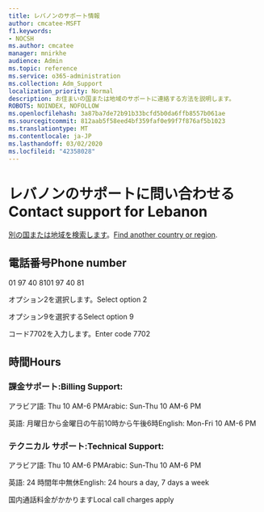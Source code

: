 ```yaml
---
title: レバノンのサポート情報
author: cmcatee-MSFT
f1.keywords:
- NOCSH
ms.author: cmcatee
manager: mnirkhe
audience: Admin
ms.topic: reference
ms.service: o365-administration
ms.collection: Adm_Support
localization_priority: Normal
description: お住まいの国または地域のサポートに連絡する方法を説明します。
ROBOTS: NOINDEX, NOFOLLOW
ms.openlocfilehash: 3a87ba7de72b91b33bcfd5b0da6ffb8557b061ae
ms.sourcegitcommit: 812aab5f58eed4bf359faf0e99f7f876af5b1023
ms.translationtype: MT
ms.contentlocale: ja-JP
ms.lasthandoff: 03/02/2020
ms.locfileid: "42358028"
---
```

# <a name="contact-support-for-lebanon"></a><span data-ttu-id="31a6a-103">レバノンのサポートに問い合わせる</span><span class="sxs-lookup"><span data-stu-id="31a6a-103">Contact support for Lebanon</span></span>

<span data-ttu-id="31a6a-104">[別の国または地域を検索します](../contact-support-for-business-products.md)。</span><span class="sxs-lookup"><span data-stu-id="31a6a-104">[Find another country or region](../contact-support-for-business-products.md).</span></span>

## <a name="phone-number"></a><span data-ttu-id="31a6a-105">電話番号</span><span class="sxs-lookup"><span data-stu-id="31a6a-105">Phone number</span></span>
<span data-ttu-id="31a6a-106">01 97 40 81</span><span class="sxs-lookup"><span data-stu-id="31a6a-106">01 97 40 81</span></span>

<span data-ttu-id="31a6a-107">オプション2を選択します。</span><span class="sxs-lookup"><span data-stu-id="31a6a-107">Select option 2</span></span>

<span data-ttu-id="31a6a-108">オプション9を選択する</span><span class="sxs-lookup"><span data-stu-id="31a6a-108">Select option 9</span></span>

<span data-ttu-id="31a6a-109">コード7702を入力します。</span><span class="sxs-lookup"><span data-stu-id="31a6a-109">Enter code 7702</span></span>

## <a name="hours"></a><span data-ttu-id="31a6a-110">時間</span><span class="sxs-lookup"><span data-stu-id="31a6a-110">Hours</span></span>
### <a name="billing-support"></a><span data-ttu-id="31a6a-111">課金サポート:</span><span class="sxs-lookup"><span data-stu-id="31a6a-111">Billing Support:</span></span>

<span data-ttu-id="31a6a-112">アラビア語: Thu 10 AM-6 PM</span><span class="sxs-lookup"><span data-stu-id="31a6a-112">Arabic: Sun-Thu 10 AM-6 PM</span></span>

<span data-ttu-id="31a6a-113">英語: 月曜日から金曜日の午前10時から午後6時</span><span class="sxs-lookup"><span data-stu-id="31a6a-113">English: Mon-Fri 10 AM-6 PM</span></span>

### <a name="technical-support"></a><span data-ttu-id="31a6a-114">テクニカル サポート:</span><span class="sxs-lookup"><span data-stu-id="31a6a-114">Technical Support:</span></span>

<span data-ttu-id="31a6a-115">アラビア語: Thu 10 AM-6 PM</span><span class="sxs-lookup"><span data-stu-id="31a6a-115">Arabic: Sun-Thu 10 AM-6 PM</span></span>

<span data-ttu-id="31a6a-116">英語: 24 時間年中無休</span><span class="sxs-lookup"><span data-stu-id="31a6a-116">English: 24 hours a day, 7 days a week</span></span>

<span data-ttu-id="31a6a-117">国内通話料金がかかります</span><span class="sxs-lookup"><span data-stu-id="31a6a-117">Local call charges apply</span></span>
